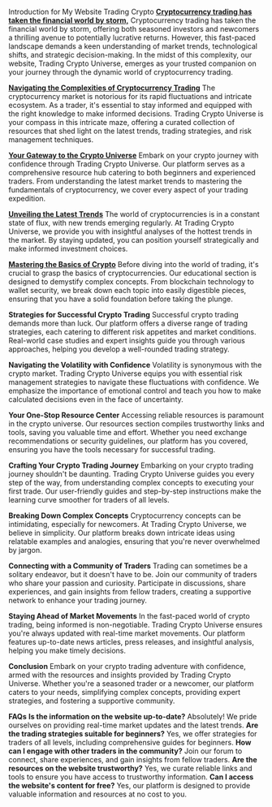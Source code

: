 Introduction for My Website Trading Crypto
<a  href="https://www.7chartpattern.com"  target=&#39;_blank&#39;>**Cryptocurrency trading has taken the financial world by storm,**</a>
Cryptocurrency trading has taken the financial world by storm, offering both seasoned investors and newcomers a thrilling avenue to potentially lucrative returns. However, this fast-paced landscape demands a keen understanding of market trends, technological shifts, and strategic decision-making. In the midst of this complexity, our website, Trading Crypto Universe, emerges as your trusted companion on your journey through the dynamic world of cryptocurrency trading.

<a  href="https://www.7chartpattern.com"  target=&#39;_blank&#39;>**Navigating the Complexities of Cryptocurrency Trading**</a>
The cryptocurrency market is notorious for its rapid fluctuations and intricate ecosystem. As a trader, it's essential to stay informed and equipped with the right knowledge to make informed decisions. Trading Crypto Universe is your compass in this intricate maze, offering a curated collection of resources that shed light on the latest trends, trading strategies, and risk management techniques.

<a  href="https://www.7chartpattern.com"  target=&#39;_blank&#39;>**Your Gateway to the Crypto Universe**</a>
Embark on your crypto journey with confidence through Trading Crypto Universe. Our platform serves as a comprehensive resource hub catering to both beginners and experienced traders. From understanding the latest market trends to mastering the fundamentals of cryptocurrency, we cover every aspect of your trading expedition.

<a  href="https://www.7chartpattern.com"  target=&#39;_blank&#39;>**Unveiling the Latest Trends**</a>
The world of cryptocurrencies is in a constant state of flux, with new trends emerging regularly. At Trading Crypto Universe, we provide you with insightful analyses of the hottest trends in the market. By staying updated, you can position yourself strategically and make informed investment choices.

<a  href="https://www.7chartpattern.com"  target=&#39;_blank&#39;>**Mastering the Basics of Crypto**</a>
Before diving into the world of trading, it's crucial to grasp the basics of cryptocurrencies. Our educational section is designed to demystify complex concepts. From blockchain technology to wallet security, we break down each topic into easily digestible pieces, ensuring that you have a solid foundation before taking the plunge.

**Strategies for Successful Crypto Trading**
Successful crypto trading demands more than luck. Our platform offers a diverse range of trading strategies, each catering to different risk appetites and market conditions. Real-world case studies and expert insights guide you through various approaches, helping you develop a well-rounded trading strategy.

**Navigating the Volatility with Confidence**
Volatility is synonymous with the crypto market. Trading Crypto Universe equips you with essential risk management strategies to navigate these fluctuations with confidence. We emphasize the importance of emotional control and teach you how to make calculated decisions even in the face of uncertainty.

**Your One-Stop Resource Center**
Accessing reliable resources is paramount in the crypto universe. Our resources section compiles trustworthy links and tools, saving you valuable time and effort. Whether you need exchange recommendations or security guidelines, our platform has you covered, ensuring you have the tools necessary for successful trading.

**Crafting Your Crypto Trading Journey**
Embarking on your crypto trading journey shouldn't be daunting. Trading Crypto Universe guides you every step of the way, from understanding complex concepts to executing your first trade. Our user-friendly guides and step-by-step instructions make the learning curve smoother for traders of all levels.

**Breaking Down Complex Concepts**
Cryptocurrency concepts can be intimidating, especially for newcomers. At Trading Crypto Universe, we believe in simplicity. Our platform breaks down intricate ideas using relatable examples and analogies, ensuring that you're never overwhelmed by jargon.

**Connecting with a Community of Traders**
Trading can sometimes be a solitary endeavor, but it doesn't have to be. Join our community of traders who share your passion and curiosity. Participate in discussions, share experiences, and gain insights from fellow traders, creating a supportive network to enhance your trading journey.

**Staying Ahead of Market Movements**
In the fast-paced world of crypto trading, being informed is non-negotiable. Trading Crypto Universe ensures you're always updated with real-time market movements. Our platform features up-to-date news articles, press releases, and insightful analysis, helping you make timely decisions.

**Conclusion**
Embark on your crypto trading adventure with confidence, armed with the resources and insights provided by Trading Crypto Universe. Whether you're a seasoned trader or a newcomer, our platform caters to your needs, simplifying complex concepts, providing expert strategies, and fostering a supportive community.

**FAQs**
**Is the information on the website up-to-date?**
Absolutely! We pride ourselves on providing real-time market updates and the latest trends.
**Are the trading strategies suitable for beginners?**
Yes, we offer strategies for traders of all levels, including comprehensive guides for beginners.
**How can I engage with other traders in the community?**
Join our forum to connect, share experiences, and gain insights from fellow traders.
**Are the resources on the website trustworthy?**
Yes, we curate reliable links and tools to ensure you have access to trustworthy information.
**Can I access the website's content for free?**
Yes, our platform is designed to provide valuable information and resources at no cost to you.
